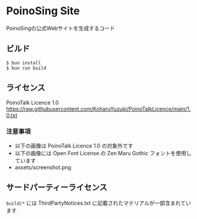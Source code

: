 # PoinoSing Site
PoinoSingの公式Webサイトを生成するコード  

## ビルド
```
$ bun install
$ bun run build
```

## ライセンス
PoinoTalk Licence 1.0  
https://raw.githubusercontent.com/KoharuYuzuki/PoinoTalkLicence/main/1.0.txt  

### 注意事項
- 以下の画像は PoinoTalk Licence 1.0 の対象外です
- 以下の画像には Open Font License の Zen Maru Gothic フォントを使用しています
- assets/screenshot.png

## サードパーティーライセンス
`build/*` には ThirdPartyNotices.txt に記載されたマテリアルが一部含まれています  
